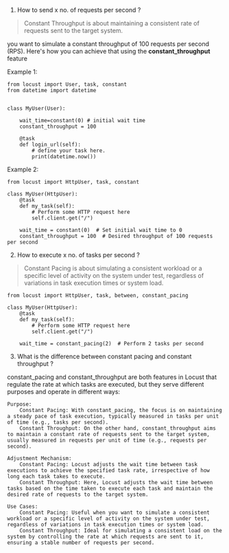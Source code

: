 1. How to send x no. of requests per second ? 

> Constant Throughput is about maintaining a consistent rate of requests sent to the target system.

you want to simulate a constant throughput of 100 requests per second (RPS). Here's how you can achieve that using the **constant_throughput** feature

Example 1: 

```
from locust import User, task, constant
from datetime import datetime


class MyUser(User):

    wait_time=constant(0) # initial wait time
    constant_throughput = 100

    @task
    def login_url(self):
        # define your task here.
        print(datetime.now())
```

Example 2: 

```
from locust import HttpUser, task, constant

class MyUser(HttpUser):
    @task
    def my_task(self):
        # Perform some HTTP request here
        self.client.get("/")

    wait_time = constant(0)  # Set initial wait time to 0
    constant_throughput = 100  # Desired throughput of 100 requests per second

```

2. How to execute x no. of tasks per second ?

> Constant Pacing is about simulating a consistent workload or a specific level of activity on the system under test, regardless of variations in task execution times or system load.

```
from locust import HttpUser, task, between, constant_pacing

class MyUser(HttpUser):
    @task
    def my_task(self):
        # Perform some HTTP request here
        self.client.get("/")

    wait_time = constant_pacing(2)  # Perform 2 tasks per second

```

3. What is the difference between constant pacing and constant throughput ?

constant_pacing and constant_throughput are both features in Locust that regulate the rate at which tasks are executed, but they serve different purposes and operate in different ways:

    Purpose:
        Constant Pacing: With constant_pacing, the focus is on maintaining a steady pace of task execution, typically measured in tasks per unit of time (e.g., tasks per second).
        Constant Throughput: On the other hand, constant_throughput aims to maintain a constant rate of requests sent to the target system, usually measured in requests per unit of time (e.g., requests per second).

    Adjustment Mechanism:
        Constant Pacing: Locust adjusts the wait time between task executions to achieve the specified task rate, irrespective of how long each task takes to execute.
        Constant Throughput: Here, Locust adjusts the wait time between tasks based on the time taken to execute each task and maintain the desired rate of requests to the target system.

    Use Cases:
        Constant Pacing: Useful when you want to simulate a consistent workload or a specific level of activity on the system under test, regardless of variations in task execution times or system load.
        Constant Throughput: Ideal for simulating a consistent load on the system by controlling the rate at which requests are sent to it, ensuring a stable number of requests per second.


